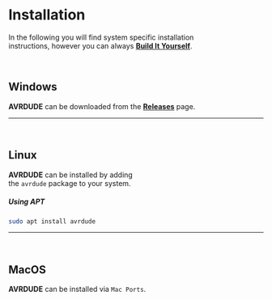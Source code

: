 
# Installation

In the following you will find system specific installation <br>
instructions, however you can always **[Build It Yourself]**.

<br>

## Windows

**AVRDUDE** can be downloaded from the **[Releases]** page.

---

<br>

## Linux

**AVRDUDE** can be installed by adding <br>
the `avrdude` package to your system.

##### Using APT

```sh
sudo apt install avrdude
```

---

<br>

## MacOS

**AVRDUDE** can be installed via `Mac Ports`.


<!----------------------------------------------------------------------------->

[Releases]: http://download.savannah.gnu.org/releases/avrdude/
[Build It Yourself]: https://github.com/avrdudes/avrdude/wiki
